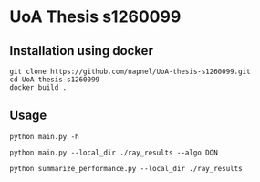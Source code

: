 # UoA Thesis s1260099

## Installation using docker

```
git clone https://github.com/napnel/UoA-thesis-s1260099.git
cd UoA-thesis-s1260099
docker build .
```

## Usage

```
python main.py -h
```

```
python main.py --local_dir ./ray_results --algo DQN
```

```
python summarize_performance.py --local_dir ./ray_results
```
